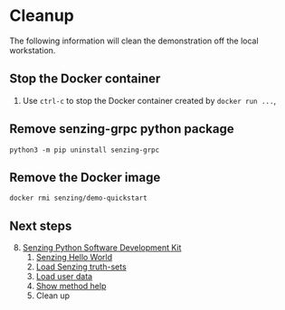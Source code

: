 # Cleanup

The following information will clean the demonstration off the local workstation.

## Stop the Docker container

1. Use `ctrl-c` to stop the Docker container created by `docker run ...`,

## Remove senzing-grpc python package

```console
python3 -m pip uninstall senzing-grpc

```

## Remove the Docker image

```console
docker rmi senzing/demo-quickstart
```

## Next steps

8. [Senzing Python Software Development Kit]
    1. [Senzing Hello World]
    1. [Load Senzing truth-sets]
    1. [Load user data]
    1. [Show method help]
    1. Clean up

[Load Senzing truth-sets]: load-senzing-truthsets.md
[Load user data]: load-user-data.md
[Senzing Hello World]: senzing-hello-world.md
[Senzing Python Software Development Kit]: python-sdk.md
[Show method help]: show-method-help.md
